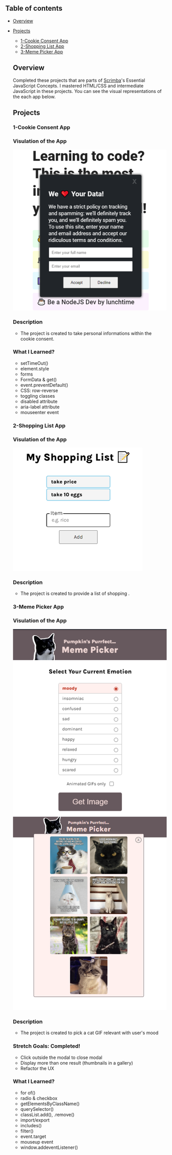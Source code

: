 ## Table of contents

- [Overview](#overview)

- [Projects](#projects)

  - [1-Cookie Consent App](#nft-site)
  - [2-Shopping List App](#shopping-list)
  - [3-Meme Picker App](#meme-picker)


  ## Overview

  Completed these projects that are parts of [Scrimba](https://scrimba.com/learn/frontend/)'s Essential JavaScript Concepts.  I mastered HTML/CSS and intermediate JavaScript in these projects.
  You can see the visual representations of the each app below.

  ## Projects

  ### 1-Cookie Consent App
  
  ### Visulation of the App


  ![image](./1-cookie-consent-app/cookie-consent.png)
  
  ### Description

  - The project is created to take personal informations within the cookie consent.

 
  ### What I Learned?
  

  - setTimeOut()
  - element.style
  - forms
  - FormData & get()
  - event.preventDefault()
  - CSS: row-reverse
  - toggling classes
  - disabled attribute
  - aria-label attribute
  - mouseenter event
  
  
  ### 2-Shopping List App
  
  ### Visulation of the App


  ![image](./2-shopping-list-app/shopping-list.png)
  
  ### Description

  - The project is created to provide a list of shopping .

  
  
  ### 3-Meme Picker App
  
  ### Visulation of the App


  ![image](./3-meme-picker-app/picker.png)
  ![image](./3-meme-picker-app/pick2.png)
  
  ### Description

  - The project is created to pick a cat GIF relevant with user's mood
  
  ### Stretch Goals: Completed!
  
  - Click outside the modal to close modal
  - Display more than one result (thumbnails in a gallery)
  - Refactor the UX
  

 
  ### What I Learned?
  

  - for of()
  - radio & checkbox
  - getElementsByClassName()
  - querySelector()
  - classList.add(), .remove()
  - import/export
  - includes()
  - filter()
  - event.target
  - mouseup event
  - window.addeventListener()
  




  
  
